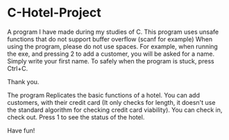 # C-Hotel-Project
A program I have made during my studies of C.
This program uses unsafe functions that do not support buffer overflow (scanf for example) 
When using the program, please do not use spaces. 
For example, when running the exe, and pressing 2 to add a customer, you will be asked for a name.
Simply write your first name.
To safely when the program is stuck, press Ctrl+C.

Thank you.


The program Replicates the basic functions of a hotel.
You can add customers, with their credit card (It only checks for length, it doesn't use the standard algorithm for checking credit card viability).
You can check in, check out.
Press 1 to see the status of the hotel.

Have fun!
